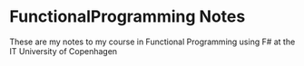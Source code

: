 # FunctionalProgramming Notes
These are my notes to my course in Functional Programming using F# at the IT University of Copenhagen
